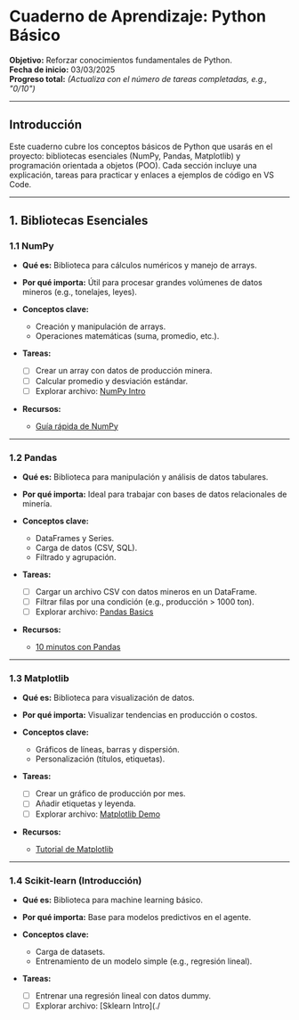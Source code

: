 # Cuaderno de Aprendizaje: Python Básico

**Objetivo:** Reforzar conocimientos fundamentales de Python.  
**Fecha de inicio:** 03/03/2025  
**Progreso total:** *(Actualiza con el número de tareas completadas, e.g., "0/10")*

---

## Introducción
Este cuaderno cubre los conceptos básicos de Python que usarás en el proyecto: bibliotecas esenciales (NumPy, Pandas, Matplotlib) y programación orientada a objetos (POO). Cada sección incluye una explicación, tareas para practicar y enlaces a ejemplos de código en VS Code.

---

## 1. Bibliotecas Esenciales

### 1.1 NumPy
- **Qué es:** Biblioteca para cálculos numéricos y manejo de arrays.
- **Por qué importa:** Útil para procesar grandes volúmenes de datos mineros (e.g., tonelajes, leyes).
- **Conceptos clave:**
  - Creación y manipulación de arrays.
  - Operaciones matemáticas (suma, promedio, etc.).

- **Tareas:**
  - [ ] Crear un array con datos de producción minera.
  - [ ] Calcular promedio y desviación estándar.
  - [ ] Explorar archivo: [NumPy Intro](./ejemplos/numpy_intro.ipynb)

- **Recursos:**
  - [Guía rápida de NumPy](https://numpy.org/doc/stable/user/quickstart.html)

---

### 1.2 Pandas
- **Qué es:** Biblioteca para manipulación y análisis de datos tabulares.
- **Por qué importa:** Ideal para trabajar con bases de datos relacionales de minería.
- **Conceptos clave:**
  - DataFrames y Series.
  - Carga de datos (CSV, SQL).
  - Filtrado y agrupación.

- **Tareas:**
  - [ ] Cargar un archivo CSV con datos mineros en un DataFrame.
  - [ ] Filtrar filas por una condición (e.g., producción > 1000 ton).
  - [ ] Explorar archivo: [Pandas Basics](./ejemplos/pandas_basics.py)

- **Recursos:**
  - [10 minutos con Pandas](https://pandas.pydata.org/docs/user_guide/10min.html)

---

### 1.3 Matplotlib
- **Qué es:** Biblioteca para visualización de datos.
- **Por qué importa:** Visualizar tendencias en producción o costos.
- **Conceptos clave:**
  - Gráficos de líneas, barras y dispersión.
  - Personalización (títulos, etiquetas).

- **Tareas:**
  - [ ] Crear un gráfico de producción por mes.
  - [ ] Añadir etiquetas y leyenda.
  - [ ] Explorar archivo: [Matplotlib Demo](./ejemplos/matplotlib_demo.ipynb)

- **Recursos:**
  - [Tutorial de Matplotlib](https://matplotlib.org/stable/tutorials/index.html)

---

### 1.4 Scikit-learn (Introducción)
- **Qué es:** Biblioteca para machine learning básico.
- **Por qué importa:** Base para modelos predictivos en el agente.
- **Conceptos clave:**
  - Carga de datasets.
  - Entrenamiento de un modelo simple (e.g., regresión lineal).

- **Tareas:**
  - [ ] Entrenar una regresión lineal con datos dummy.
  - [ ] Explorar archivo: [Sklearn Intro](./
